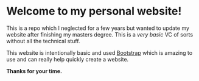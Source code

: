 # Welcome to my personal website!

This is a repo which I neglected for a few years but wanted to update my website after finishing my masters degree. This is a _very basic_ VC of sorts without all the technical stuff.

This website is intentionally basic and used [Bootstrap](!https://github.com/twbs/bootstrap) which is amazing to use and can really help quickly create a website.

__Thanks for your time.__